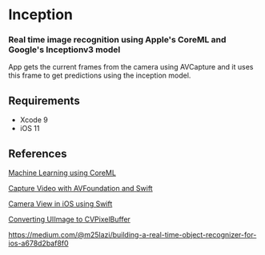 # Inception
### Real time image recognition using Apple's CoreML and Google's Inceptionv3 model

App gets the current frames from the camera using AVCapture and it uses this frame to get predictions using the inception model.

## Requirements
- Xcode 9
- iOS 11


## References

[Machine Learning using CoreML](https://developer.apple.com/machine-learning/)

[Capture Video with AVFoundation and Swift](https://www.invasivecode.com/weblog/AVFoundation-Swift-capture-video/)

[Camera View in iOS using Swift](https://gist.github.com/MihaelIsaev/273e4e8ddaaf062d2155)

[Converting UIImage to CVPixelBuffer](https://www.hackingwithswift.com/whats-new-in-ios-11)

https://medium.com/@m25lazi/building-a-real-time-object-recognizer-for-ios-a678d2baf8f0


